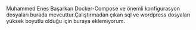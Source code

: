 Muhammed Enes Başarkan
Docker-Compose ve önemli konfigurasyon dosyaları burada mevcuttur.Çalıştırmadan çıkan sql ve wordpress dosyaları yüksek boyutlu olduğu için buraya eklemiyorum.
